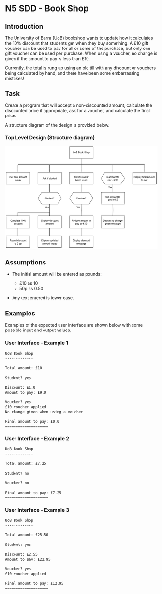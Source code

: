 # N5 SDD - Book Shop


## Introduction

The University of Barra (UoB) bookshop wants to update how it calculates the 10% discount that students get when they buy something.  A £10 gift voucher can be used to pay for all or some of the purchase, but only one gift voucher can be used per purchase.  When using a voucher, no change is given if the amount to pay is less than £10.

Currently, the total is rung up using an old till with any discount or vouchers being calculated by hand, and there have been some embarrassing mistakes!  


## Task

Create a program that will accept a non-discounted amount, calculate the discounted price if appropriate, ask for a voucher, and calculate the final price.

A structure diagram of the design is provided below.


### Top Level Design (Structure diagram)

![Diagram](assets/sd1.png)


## Assumptions

- The initial amount will be entered as pounds:

    - £10 as 10
    - 50p as 0.50

- Any text entered is lower case.


## Examples

Examples of the expected user interface are shown below with some possible input and output values.


### User Interface - Example 1

```
UoB Book Shop
-------------

Total amount: £10

Student? yes

Discount: £1.0
Amount to pay: £9.0

Voucher? yes
£10 voucher applied
No change given when using a voucher

Final amount to pay: £0.0
====================
```


### User Interface - Example 2
```
UoB Book Shop
-------------

Total amount: £7.25

Student? no

Voucher? no

Final amount to pay: £7.25
====================
```


### User Interface - Example 3
```
UoB Book Shop
-------------

Total amount: £25.50

Student: yes

Discount: £2.55
Amount to pay: £22.95

Voucher? yes
£10 voucher applied

Final amount to pay: £12.95
====================
```
